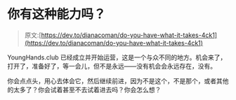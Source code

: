 # 你有这种能力吗？

> 原文:[https://dev.to/dianacoman/do-you-have-what-it-takes-4ck1](https://dev.to/dianacoman/do-you-have-what-it-takes-4ck1)

YoungHands.club 已经成立并开始运营，这是一个与众不同的地方。机会来了，打开了，准备好了，等一会儿，但不是永远——没有机会会永远存在，没有。

你会点点头，用心去体会它，然后继续前进，因为不是这个，不是那个，或者其他的太多了？你会试着甚至不去试着进去吗？你会怎么想？